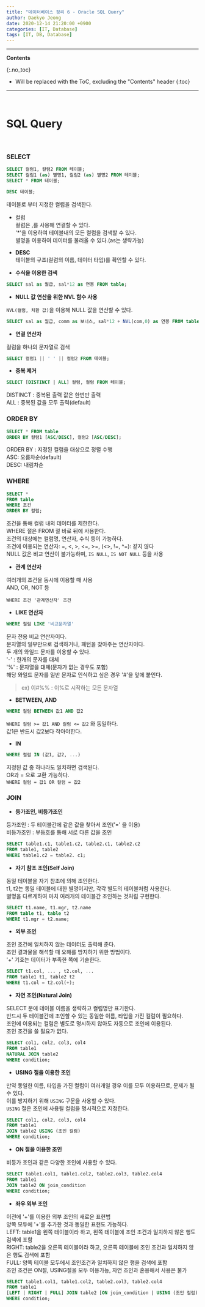 ```yaml
---
title: "데이터베이스 정리 6 - Oracle SQL Query"
author: Daekyo Jeong
date: 2020-12-14 21:20:00 +0900
categories: [IT, Database]
tags: [IT, DB, Database]
---
```


---
**Contents**

{:.no_toc}

* Will be replaced with the ToC, excluding the "Contents" header
{:toc}
---

<br/>

# **SQL Query**     

<br/>


### **SELECT**   

```sql
SELECT 컬럼1, 컬럼2 FROM 테이블;
SELECT 컬럼1 (as) 별명1, 컬럼2 (as) 별명2 FROM 테이블;
SELECT * FROM 테이블;

DESC 테이블;
```
테이블로 부터 지정한 컬럼을 검색한다.  

- 컬럼  
컬럼은 ,를 사용해 연결할 수 있다.  
'*'을 이용하여 테이블내의 모든 컬럼을 검색할 수 있다.  
별명을 이용하여 데이터를 불러올 수 있다.(as는 생략가능)  

- **DESC**  
테이블의 구조(컬럼의 이름, 데이터 타입)를 확인할 수 있다.

- **수식을 이용한 검색**  

```sql
SELECT sal as 월급, sal*12 as 연봉 FROM table;
```

- **NULL 값 연산을 위한 NVL 함수 사용**  

`NVL(컬럼, 치환 값)`을 이용해 NULL 값을 연산할 수 있다.  

```sql
SELECT sal as 월급, comm as 보너스, sal*12 + NVL(com,0) as 연봉 FROM table;
```

- **연결 연산자**  

컬럼을 하나의 문자열로 검색  

```sql
SELECT 컬럼1 || ' ' || 컬럼2 FROM 테이블;
```

- **중복 제거**  

```sql
SELECT [DISTINCT | ALL] 컬럼, 컬럼 FROM 테이블;
```

DISTINCT : 중복된 출력 값은 한번만 출력  
ALL : 중복된 값을 모두 출력(default)

### **ORDER BY**  

```sql
SELECT * FROM table
ORDER BY 컬럼1 [ASC/DESC], 컬럼2 [ASC/DESC];
```

ORDER BY : 지정된 컬럼을 대상으로 정렬 수행  
ASC: 오름차순(default)  
DESC: 내림차순  


### **WHERE**  

```sql
SELECT *
FROM table
WHERE 조건
ORDER BY 컬럼;
```

조건을 통해 컬럼 내의 데이터를 제한한다.  
WHERE 절은 FROM 절 바로 뒤에 사용한다.  
조건의 대상에는 컬럼명, 연산자, 수식 등이 가능하다.  
조건에 이용되는 연산자: =, <, >, <=, >=, (<>, !=, ^=): 같지 않다  
NULL 값은 비교 연산이 불가능하며, `IS NULL`, `IS NOT NULL` 등을 사용  

- **관계 연산자**  

여러개의 조건을 동시에 이용할 때 사용  
AND, OR, NOT 등  

`WHERE 조건 '관계연산자' 조건`

- **LIKE 연산자**  

```sql
WHERE 컬럼 LIKE '비교문자열'
```  

문자 전용 비교 연산자이다.  
문자열의 일부만으로 검색하거나, 패턴을 찾아주는 연산자이다.  
두 개의 와일드 문자를 이용할 수 있다.  
'-' : 한개의 문자를 대체  
'%' : 문자열을 대체(문자가 없는 경우도 포함)  
해당 와일드 문자를 일반 문자로 인식하고 싶은 경우 '#'을 앞에 붙인다.
> ex) 이#%% : 이%로 시작하는 모든 문자열

- **BETWEEN, AND**  

```sql
WHERE 컬럼 BETWEEN 값1 AND 값2
```

`WHERE 컬럼 >= 값1 AND 컬럼 <= 값2` 와 동일하다.  
값1은 반드시 값2보다 작아야한다.  

- **IN**  

```sql
WHERE 컬럼 IN (값1, 값2, ...)
```

지정된 값 중 하나라도 일치하면 검색된다.  
OR과 = 으로 교환 가능하다.  
`WHERE 컬럼 = 값1 OR 컬럼 = 값2`  


### **JOIN**  

- **등가조인, 비등가조인**  

등가조인 : 두 테이블간에 같은 값을 찾아서 조인('=' 을 이용)  
비등가조인 : 부등호를 통해 서로 다른 값을 조인  

```sql
SELECT table1.c1, table1.c2, table2.c1, table2.c2
FROM table1, table2
WHERE table1.c2 = table2. c1;
```

- **자기 참조 조인(Self Join)**  

동일 테이블을 자기 참조에 의해 조인한다.  
t1, t2는 동일 테이블에 대한 별명이지만, 각각 별도의 테이블처럼 사용한다.  
별명을 다르게하여 마치 여러개의 테이블간 조인하는 것처럼 구현한다.  

```sql
SELECT t1.name, t1.mgr, t2.name
FROM table t1, table t2
WHERE t1.mgr = t2.name;
```

- **외부 조인**  

조인 조건에 일치하지 않는 데이터도 출력해 준다.  
조인 결과물을 해석할 때 오해를 방지하기 위한 방법이다.  
'+' 기호는 데이터가 부족한 쪽에 기술한다.  

```sql
SELECT t1.col, ... , t2.col, ...
FROM table1 t1, table2 t2
WHERE t1.col = t2.col(+);
```

- **자연 조인(Natural Join)**  

SELECT 문에 테이블 이름을 생략하고 컬럼명만 표기한다.  
반드시 두 테이블간에 조인할 수 있는 동일한 이름, 타입을 가진 컬럼이 필요하다.  
조인에 이용되는 컬럼은 별도로 명시하지 않아도 자동으로 조인에 이용된다.  
조인 조건을 쓸 필요가 없다.  

```sql
SELECT col1, col2, col3, col4
FROM table1
NATURAL JOIN table2
WHERE condition;
```

- **USING 절을 이용한 조인**  

만약 동일한 이름, 타입을 가진 컬럼이 여러개일 경우 이를 모두 이용하므로, 문제가 될 수 있다.  
이를 방지하기 위해 `USING` 구문을 사용할 수 있다.  
`USING` 절은 조인에 사용될 컬럼을 명시적으로 지정한다.  

```sql
SELECT col1, col2, col3, col4
FROM table1
JOIN table2 USING (조인 컬럼)
WHERE condition;
```

- **ON 절을 이용한 조인**   

비등가 조인과 같은 다양한 조인에 사용할 수 있다.  

```sql
SELECT table1.col1, table1.col2, table2.col3, table2.col4
FROM table1
JOIN table2 ON join_condition
WHERE condition;
```

- **좌우 외부 조인**  

이전에 '+'를 이용한 외부 조인의 새로운 표현법  
양쪽 모두에 '+'를 추가한 것과 동일한 표현도 가능하다.  
LEFT: table1을 왼쪽 테이블이라 하고, 왼쪽 테이블에 조인 조건과 일치하지 않은 행도 검색에 포함  
RIGHT: table2을 오른쪽 테이블이라 하고, 오른쪽 테이블에 조인 조건과 일치하지 않은 행도 검색에 포함  
FULL: 양쪽 테이블 모두에서 조인조건과 일치하지 않은 행을 검색에 포함  
조인 조건은 ON절, USING절을 모두 이용가능, 자연 조인과 혼용해서 사용은 불가  

```sql
SELECT table1.col1, table1.col2, table2.col3, table2.col4
FROM table1
[LEFT | RIGHT | FULL] JOIN table2 [ON join_condition | USING (조인 컬럼)]
WHERE condition;
```
